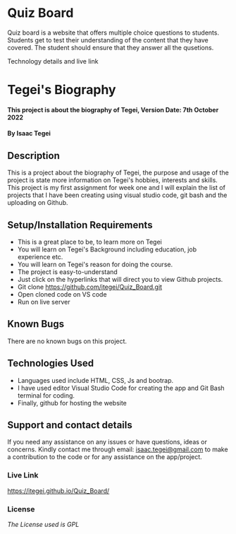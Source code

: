 # Quiz Board

Quiz board is a website that offers multiple choice questions to students. Students get to test their understanding of the content that they have covered. The student should ensure that they answer all the qusetions.

Technology details and live link

# Tegei's Biography
#### This project is about the biography of Tegei, Version Date: 7th October 2022
#### By **Isaac Tegei**

## Description
This is a project about the biography of Tegei, the purpose and usage of the project is state more information on Tegei's hobbies, interests and skills. This project is my first assignment for week one and I will explain the list of projects that I have been creating using visual studio code, git bash and the uploading on Github.

## Setup/Installation Requirements
- This is a great place to be, to learn more on Tegei
- You will learn on Tegei's Background including education, job experience etc.
- You will learn on Tegei's reason for doing the course.
- The project is easy-to-understand
- Just click on the hyperlinks that will direct you to view Github projects.
- Git clone https://github.com/itegei/Quiz_Board.git
- Open cloned code on VS code
- Run on live server

## Known Bugs
There are no known bugs on this project.

## Technologies Used
- Languages used include HTML, CSS, Js and bootrap. 
- I have used editor Visual Studio Code for creating the app and Git Bash terminal for coding.
- Finally, github for hosting the website

## Support and contact details

If you need any assistance on any issues or have questions, ideas or concerns. Kindly contact me through email: isaac.tegei@gmail.com to make a contribution to the code or for any assistance on the app/project.

### Live Link

https://itegei.github.io/Quiz_Board/

### License

_The License used is GPL_